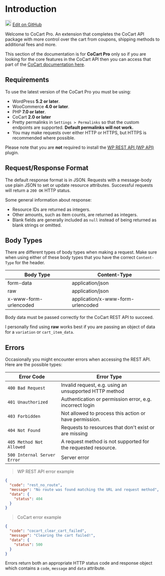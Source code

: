 # Introduction #

<img src="../../../images/github.svg" width="20" height="20" alt="GitHub Mark Logo"> [Edit on GitHub](https://github.com/co-cart/co-cart-docs/blob/master/source/includes/cocart-v1/pro/_introduction.md)

Welcome to CoCart Pro. An extension that completes the CoCart API package with more control over the cart from coupons, shipping methods to additional fees and more.

This section of the documentation is for **CoCart Pro** only so if you are looking for the core features in the CoCart API then you can access that part of the [CoCart documentation here](index.html).

## Requirements ##

To use the latest version of the CoCart Pro you must be using:

* WordPress **5.2 or later**.
* WooCommerce **4.0 or later**.
* PHP **7.0 or later**.
* CoCart **2.0 or later**
* Pretty permalinks in `Settings > Permalinks` so that the custom endpoints are supported. **Default permalinks will not work.**
* You may make requests over either HTTP or HTTPS, but HTTPS is recommended where possible.

<aside class="notice">
  Please note that you are <strong>not</strong> required to install the <a href="https://wordpress.org/plugins/rest-api/">WP REST API (WP API)</a> plugin.
</aside>

## Request/Response Format ##

The default response format is in JSON. Requests with a message-body use plain JSON to set or update resource attributes. Successful requests will return a `200 OK` HTTP status.

Some general information about response:

* Resource IDs are returned as integers.
* Other amounts, such as item counts, are returned as integers.
* Blank fields are generally included as `null` instead of being returned as blank strings or omitted.

## Body Types ##

There are different types of body types when making a request. Make sure when using either of these body types that you have the correct `Content-Type` for the header.

| Body Type             | Content-Type                      |
| --------------------- | --------------------------------- |
| form-data             | application/json                  |
| raw                   | application/json                  |
| x-www-form-urlencoded | application/x-www-form-urlencoded |

<aside class="notice">
  Body data must be passed correctly for the CoCart REST API to succeed.
</aside>

I personally find using **raw** works best if you are passing an object of data for a `variation` or `cart_item_data`.

## Errors ##

Occasionally you might encounter errors when accessing the REST API. Here are the possible types:

| Error Code                  | Error Type                                                    |
| --------------------------- |-------------------------------------------------------------- |
| `400 Bad Request`           | Invalid request, e.g. using an unsupported HTTP method        |
| `401 Unauthorized`          | Authentication or permission error, e.g. incorrect login      |
| `403 Forbidden`             | Not allowed to process this action or have permission.        |
| `404 Not Found`             | Requests to resources that don't exist or are missing         |
| `405 Method Not Allowed`    | A request method is not supported for the requested resource. |
| `500 Internal Server Error` | Server error                                                  |

> WP REST API error example

```json
{
  "code": "rest_no_route",
  "message": "No route was found matching the URL and request method",
  "data": {
    "status": 404
  }
}
```

> CoCart error example

```json
{
  "code": "cocart_clear_cart_failed",
  "message": "Clearing the cart failed!",
  "data": {
    "status": 500
  }
}
```

Errors return both an appropriate HTTP status code and response object which contains a `code`, `message` and `data` attribute.

